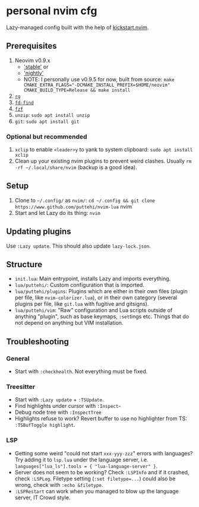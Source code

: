 # personal nvim cfg

Lazy-managed config built with the help of [kickstart.nvim](TODO).

## Prerequisites

1. Neovim v0.9.x
    - ['stable'](https://github.com/neovim/neovim/releases/tag/stable) or
    - ['nightly'](https://github.com/neovim/neovim/releases/tag/nightly)
    - NOTE: I personally use v0.9.5 for now, built from source: `make CMAKE_EXTRA_FLAGS="-DCMAKE_INSTALL_PREFIX=$HOME/neovim" CMAKE_BUILD_TYPE=Release && make install`
2. [`rg`](https://github.com/BurntSushi/ripgrep)
3. [`fd-find`](https://github.com/sharkdp/fd)
4. [`fzf`](https://github.com/junegunn/fzf)
5. `unzip`: `sudo apt install unzip`
6. `git`: `sudo apt install git`

### Optional but recommended

1. `xclip` to enable `<leader>y` to yank to system clipboard: `sudo apt install xclip`
2. Clean up your existing nvim plugins to prevent weird clashes. Usually `rm -rf ~/.local/share/nvim` (backup is a good idea).

## Setup

1. Clone to `~/.config/` as `nvim/`: `cd ~/.config && git clone https://www.github.com/puttehi/nvim-lua` nvim`
2. Start and let Lazy do its thing: `nvim`

## Updating plugins

Use `:Lazy update`. This should also update `lazy-lock.json`.

## Structure

- `init.lua`: Main entrypoint, installs Lazy and imports everything.
- `lua/puttehi/`: Custom configuration that is imported.
- `lua/puttehi/plugins`: Plugins which are either in their own files (plugin per file, like `nvim-colorizer.lua`), or in their own category (several plugins per file, like `git.lua` with fugitive and gitsigns).
- `lua/puttehi/vim`: "Raw" configuration and Lua scripts outside of anything "plugin", such as base keymaps, `:set`tings etc. Things that do not depend on anything but VIM installation.

## Troubleshooting

### General

- Start with `:checkhealth`. Not everything must be fixed.

### Treesitter

- Start with `:Lazy update` + `:TSUpdate`.
- Find highlights under cursor with `:Inspect`-
- Debug node tree with `:InspectTree`
- Highlights refuse to work? Revert buffer to use no highlighter from TS: `:TSBufToggle highlight`.

### LSP

- Getting some weird "could not start `xxx-yyy-zzz`" errors with languages? Try adding it to `lsp.lua` under the language server, i.e. `languages["lua_ls"].tools = { "lua-language-server" }`.
- Server does not seem to be working? Check `:LSPInfo` and if it crashed, check `:LSPLog`. Filetype setting (`:set filetype=...`) could also be wrong, check with `:echo &filetype`.
- `:LSPRestart` can work when you managed to blow up the language server, IT Crowd style.

